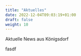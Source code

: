 ```yaml
---
title: "Aktuelles"
date: 2022-12-04T09:03:19+01:00
draft: false
weight: 10
---
```


Aktuelle News aus Königsdorf

fasdf
